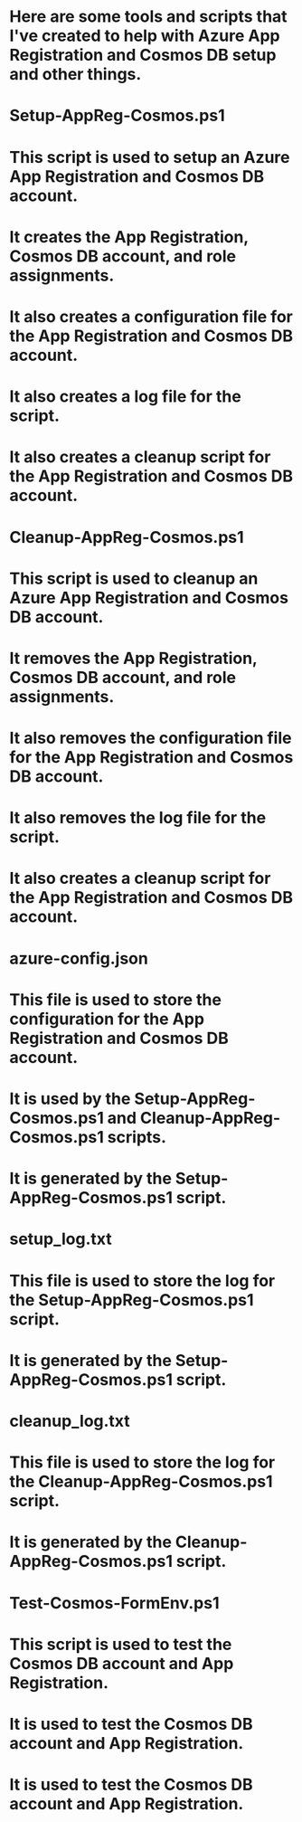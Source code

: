 # Here are some tools and scripts that I've created to help with Azure App Registration and Cosmos DB setup and other things.

# Setup-AppReg-Cosmos.ps1
# This script is used to setup an Azure App Registration and Cosmos DB account.
# It creates the App Registration, Cosmos DB account, and role assignments.
# It also creates a configuration file for the App Registration and Cosmos DB account.
# It also creates a log file for the script.
# It also creates a cleanup script for the App Registration and Cosmos DB account.

# Cleanup-AppReg-Cosmos.ps1
# This script is used to cleanup an Azure App Registration and Cosmos DB account.
# It removes the App Registration, Cosmos DB account, and role assignments.
# It also removes the configuration file for the App Registration and Cosmos DB account.
# It also removes the log file for the script.
# It also creates a cleanup script for the App Registration and Cosmos DB account.

# azure-config.json
# This file is used to store the configuration for the App Registration and Cosmos DB account.
# It is used by the Setup-AppReg-Cosmos.ps1 and Cleanup-AppReg-Cosmos.ps1 scripts.  
# It is generated by the Setup-AppReg-Cosmos.ps1 script.

# setup_log.txt
# This file is used to store the log for the Setup-AppReg-Cosmos.ps1 script.
# It is generated by the Setup-AppReg-Cosmos.ps1 script.

# cleanup_log.txt
# This file is used to store the log for the Cleanup-AppReg-Cosmos.ps1 script.  
# It is generated by the Cleanup-AppReg-Cosmos.ps1 script.

# Test-Cosmos-FormEnv.ps1
# This script is used to test the Cosmos DB account and App Registration.
# It is used to test the Cosmos DB account and App Registration.
# It is used to test the Cosmos DB account and App Registration.

 